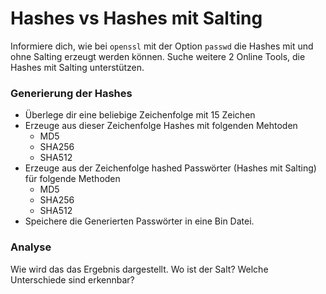 # Hashes vs Hashes mit Salting

Informiere dich, wie bei `openssl` mit der Option `passwd` die Hashes mit und ohne Salting erzeugt werden können.
Suche weitere 2 Online Tools, die Hashes mit Salting unterstützen.

### Generierung der Hashes

- Überlege dir eine beliebige Zeichenfolge mit 15 Zeichen
- Erzeuge aus dieser Zeichenfolge Hashes mit folgenden Mehtoden
    - MD5
    - SHA256
    - SHA512
- Erzeuge aus der Zeichenfolge hashed Passwörter (Hashes mit Salting) für folgende Methoden
    - MD5
    - SHA256
    - SHA512
- Speichere die Generierten Passwörter in eine Bin Datei.

### Analyse
Wie wird das das Ergebnis dargestellt. Wo ist der Salt? Welche Unterschiede sind erkennbar?
